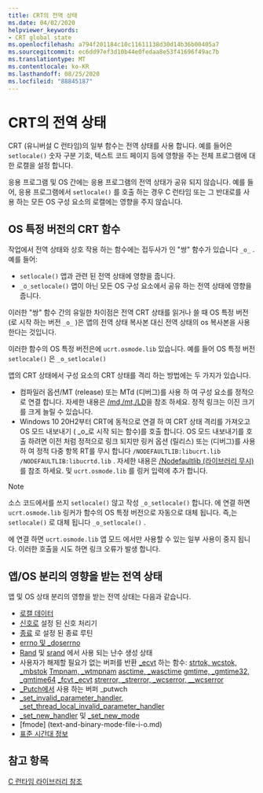 ```yaml
---
title: CRT의 전역 상태
ms.date: 04/02/2020
helpviewer_keywords:
- CRT global state
ms.openlocfilehash: a794f201184c10c11611138d30d14b36b00405a7
ms.sourcegitcommit: ec6dd97ef3d10b44e0fedaa8e53f41696f49ac7b
ms.translationtype: MT
ms.contentlocale: ko-KR
ms.lasthandoff: 08/25/2020
ms.locfileid: "88845187"
---
```

# <a name="global-state-in-the-crt"></a>CRT의 전역 상태

CRT (유니버설 C 런타임)의 일부 함수는 전역 상태를 사용 합니다. 예를 들어은 `setlocale()` 숫자 구분 기호, 텍스트 코드 페이지 등에 영향을 주는 전체 프로그램에 대 한 로캘을 설정 합니다.

응용 프로그램 및 OS 간에는 응용 프로그램의 전역 상태가 공유 되지 않습니다. 예를 들어, 응용 프로그램에서 `setlocale()` 를 호출 하는 경우 C 런타임 또는 그 반대로를 사용 하는 모든 OS 구성 요소의 로캘에는 영향을 주지 않습니다.

## <a name="os-specific-versions-of-crt-functions"></a>OS 특정 버전의 CRT 함수

작업에서 전역 상태와 상호 작용 하는 함수에는 접두사가 인 "쌍" 함수가 있습니다 `_o_` . 예를 들어:

- `setlocale()` 앱과 관련 된 전역 상태에 영향을 줍니다.
- `_o_setlocale()` 앱이 아닌 모든 OS 구성 요소에서 공유 하는 전역 상태에 영향을 줍니다.

이러한 "쌍" 함수 간의 유일한 차이점은 전역 CRT 상태를 읽거나 쓸 때 OS 특정 버전 (로 시작 하는 버전 `_o_` )은 앱의 전역 상태 복사본 대신 전역 상태의 os 복사본을 사용 한다는 것입니다.

이러한 함수의 OS 특정 버전은에 `ucrt.osmode.lib` 있습니다. 예를 들어 OS 특정 버전 `setlocale()` 은 `_o_setlocale()`

앱의 CRT 상태에서 구성 요소의 CRT 상태를 격리 하는 방법에는 두 가지가 있습니다.

- 컴파일러 옵션/MT (release) 또는 MTd (디버그)를 사용 하 여 구성 요소를 정적으로 연결 합니다. 자세한 내용은 [/md,/mt,/LD](../build/reference/md-mt-ld-use-run-time-library.md)을 참조 하세요. 정적 링크는 이진 크기를 크게 늘릴 수 있습니다.
- Windows 10 20H2부터 CRT에 동적으로 연결 하 여 CRT 상태 격리를 가져오고 OS 모드 내보내기 ( _o_로 시작 되는 함수)를 호출 합니다. OS 모드 내보내기를 호출 하려면 이전 처럼 정적으로 링크 되지만 링커 옵션 (릴리스) 또는 (디버그)를 사용 하 여 정적 다중 항목 RT를 무시 합니다 `/NODEFAULTLIB:libucrt.lib` `/NODEFAULTLIB:libucrtd.lib` . 자세한 내용은 [/Nodefaultlib (라이브러리 무시)](../build/reference/nodefaultlib-ignore-libraries.md) 를 참조 하세요. 및 `ucrt.osmode.lib` 를 링커 입력에 추가 합니다.

> [!Note]
> 소스 코드에서를 쓰지 `setlocale()` 않고 작성 `_o_setlocale()` 합니다. 에 연결 하면 `ucrt.osmode.lib` 링커가 함수의 OS 특정 버전으로 자동으로 대체 됩니다. 즉,는 `setlocale()` 로 대체 됩니다 `_o_setlocale()` .

에 연결 하면 `ucrt.osmode.lib` 앱 모드 에서만 사용할 수 있는 일부 사용이 중지 됩니다. 이러한 호출을 시도 하면 링크 오류가 발생 합니다.

## <a name="global-state-affected-by-appos-separation"></a>앱/OS 분리의 영향을 받는 전역 상태

앱 및 OS 상태 분리의 영향을 받는 전역 상태는 다음과 같습니다.

- [로캘 데이터](locale.md)
- [신호로](reference/signal.md) 설정 된 신호 처리기
- [종료](reference/set-terminate-crt.md) 로 설정 된 종료 루틴
- [errno 및 _doserrno](errno-doserrno-sys-errlist-and-sys-nerr.md)
- [Rand](reference/rand.md) 및 [srand](reference/srand.md) 에서 사용 되는 난수 생성 상태
- 사용자가 해제할 필요가 없는 버퍼를 반환 [_ecvt](reference/ecvt.md) 하는 함수: [strtok, wcstok, _mbstok](reference/strtok-strtok-l-wcstok-wcstok-l-mbstok-mbstok-l.md) [Tmpnam, _wtmpnam](reference/tempnam-wtempnam-tmpnam-wtmpnam.md) [asctime, _wasctime](reference/asctime-wasctime.md) [gmtime, _gmtime32, _gmtime64](reference/gmtime-gmtime32-gmtime64.md) [_fcvt _ecvt](reference/fcvt.md) [strerror, _strerror, _wcserror, __wcserror](reference/strerror-strerror-wcserror-wcserror.md)
- [_Putch에서](reference/putch-putwch.md) 사용 하는 버퍼 _putwch
- [_set_invalid_parameter_handler, _set_thread_local_invalid_parameter_handler](reference/set-invalid-parameter-handler-set-thread-local-invalid-parameter-handler.md)
- [_set_new_handler](reference/set-new-handler.md) 및 [_set_new_mode](reference/set-new-mode.md)
- [fmode] (text-and-binary-mode-file-i-o.md)
- [표준 시간대 정보](time-management.md)

## <a name="see-also"></a>참고 항목

[C 런타임 라이브러리 참조](c-run-time-library-reference.md)
